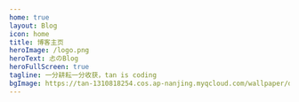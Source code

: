```yaml
---
home: true
layout: Blog
icon: home
title: 博客主页
heroImage: /logo.png
heroText: 忐のBlog
heroFullScreen: true
tagline: 一分耕耘一分收获，tan is coding
bgImage: https://tan-1310818254.cos.ap-nanjing.myqcloud.com/wallpaper/dsBuffer.bmp.png
---
```

